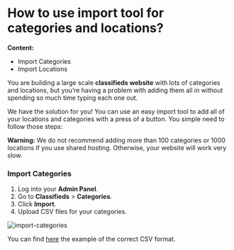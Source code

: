 # How to use import tool for categories and locations?
**Content:**

-   Import Categories
-   Import Locations

You are building a large scale  **classifieds website**  with lots of categories and locations, but you’re having a problem with adding them all in without spending so much time typing each one out.

We have the solution for you! You can use an easy import tool to add all of your locations and categories with a press of a button. You simple need to follow those steps:

**Warning:** We do not recommend adding more than 100 categories or 1000 locations if you use shared hosting. Otherwise, your website will work very slow.

### Import Categories

1.  Log into your  **Admin Panel**.
2.  Go to  **Classifieds**  >  **Categories**.
3.  Click  **Import**.
4.  Upload CSV files for your categories.

![import-categories](https://user-images.githubusercontent.com/55290441/80602306-9cfecc80-8a37-11ea-8ece-92e190720a76.png)

  
You can find  [here](https://docs.google.com/uc?id=0B60e9iwQucDwTm1NRGlqcEZwdGM&export=download)  the example of the correct CSV format.

